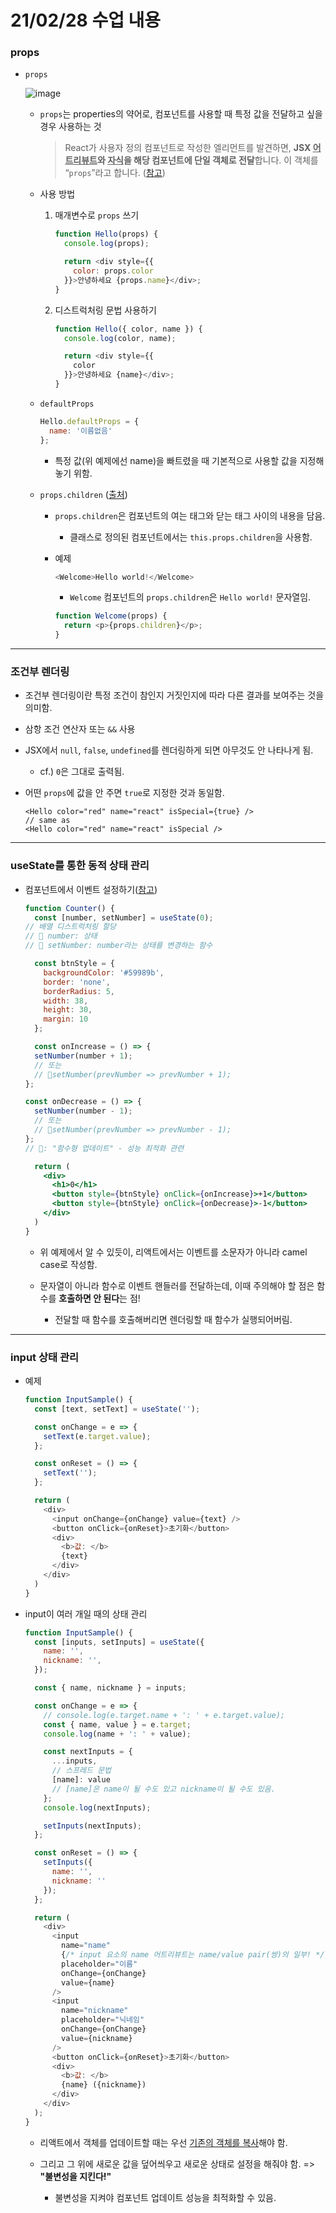 # 21/02/28 수업 내용
### props

- `props`

  ![image](https://user-images.githubusercontent.com/54733637/109410972-f7631380-79e1-11eb-90e8-05b6068a7225.png)


  - `props`는 properties의 약어로, 컴포넌트를 사용할 때 특정 값을 전달하고 싶을 경우 사용하는 것

    > React가 사용자 정의 컴포넌트로 작성한 엘리먼트를 발견하면, <b>JSX <u>어트리뷰트</u>와 <u>자식</u>을 해당 컴포넌트에 단일 객체로 전달</b>합니다. 이 객체를 “`props`”라고 합니다. ([참고](https://ko.reactjs.org/docs/components-and-props.html#gatsby-focus-wrapper))

  - 사용 방법

    1. 매개변수로 `props` 쓰기

        ```js
        function Hello(props) {
          console.log(props);

          return <div style={{
            color: props.color
          }}>안녕하세요 {props.name}</div>;
        }
        ```

    2. 디스트럭처링 문법 사용하기

        ```js
        function Hello({ color, name }) {
          console.log(color, name);

          return <div style={{
            color
          }}>안녕하세요 {name}</div>;
        }
        ```

  - `defaultProps`

    ```js
    Hello.defaultProps = {
      name: '이름없음'
    };
    ```

    - 특정 값(위 예제에선 name)을 빠트렸을 때 기본적으로 사용할 값을 지정해놓기 위함.

  - `props.children` ([출처](https://ko.reactjs.org/docs/glossary.html#propschildren))

    - `props.children`은 컴포넌트의 여는 태그와 닫는 태그 사이의 내용을 담음.

      - 클래스로 정의된 컴포넌트에서는 `this.props.children`을 사용함.

    - 예제

      ```js
      <Welcome>Hello world!</Welcome>
      ```

      - `Welcome` 컴포넌트의 `props.children`은 `Hello world!` 문자열임.

      ```js
      function Welcome(props) {
        return <p>{props.children}</p>;
      }
      ```

___
### 조건부 렌더링

- 조건부 렌더링이란 특정 조건이 참인지 거짓인지에 따라 다른 결과를 보여주는 것을 의미함.

- 삼항 조건 연산자 또는 `&&` 사용

- JSX에서 `null`, `false`, `undefined`를 렌더링하게 되면 아무것도 안 나타나게 됨.

  - cf.) `0`은 그대로 출력됨.

- 어떤 `props`에 값을 안 주면 `true`로 지정한 것과 동일함.

  ```
  <Hello color="red" name="react" isSpecial={true} />
  // same as
  <Hello color="red" name="react" isSpecial />
  ```

___
### useState를 통한 동적 상태 관리

- 컴포넌트에서 이벤트 설정하기([참고](https://ko.reactjs.org/docs/handling-events.html))

  ```jsx
  function Counter() {
    const [number, setNumber] = useState(0);
  // 배열 디스트럭처링 할당
  // 💜 number: 상태
  // 💜 setNumber: number라는 상태를 변경하는 함수

    const btnStyle = {
      backgroundColor: '#59989b',
      border: 'none',
      borderRadius: 5,
      width: 38,
      height: 30,
      margin: 10
    };

    const onIncrease = () => {
    setNumber(number + 1);
    // 또는
    // 💛setNumber(prevNumber => prevNumber + 1);
  };

  const onDecrease = () => {
    setNumber(number - 1);
    // 또는
    // 💛setNumber(prevNumber => prevNumber - 1);
  };
  // 💛: "함수형 업데이트" - 성능 최적화 관련

    return (
      <div>
        <h1>0</h1>
        <button style={btnStyle} onClick={onIncrease}>+1</button>
        <button style={btnStyle} onClick={onDecrease}>-1</button>
      </div>
    )
  }
  ```

  - 위 예제에서 알 수 있듯이, 리액트에서는 이벤트를 소문자가 아니라 camel case로 작성함.

  - 문자열이 아니라 함수로 이벤트 핸들러를 전달하는데, 이때 주의해야 할 점은 함수를 <b>호출하면 안 된다</b>는 점!

    - 전달할 때 함수를 호출해버리면 렌더링할 때 함수가 실행되어버림.

___
### input 상태 관리

- 예제

  ```js
  function InputSample() {
    const [text, setText] = useState('');

    const onChange = e => {
      setText(e.target.value);
    };

    const onReset = () => {
      setText('');
    };

    return (
      <div>
        <input onChange={onChange} value={text} />
        <button onClick={onReset}>초기화</button>
        <div>
          <b>값: </b>
          {text}
        </div>
      </div>
    )
  }
  ```

- input이 여러 개일 때의 상태 관리

  ```js
  function InputSample() {
    const [inputs, setInputs] = useState({
      name: '',
      nickname: '',
    });

    const { name, nickname } = inputs;

    const onChange = e => {
      // console.log(e.target.name + ': ' + e.target.value);
      const { name, value } = e.target;
      console.log(name + ': ' + value);

      const nextInputs = {
        ...inputs,
        // 스프레드 문법
        [name]: value
        // [name]은 name이 될 수도 있고 nickname이 될 수도 있음.
      };
      console.log(nextInputs);

      setInputs(nextInputs);
    };

    const onReset = () => {
      setInputs({
        name: '',
        nickname: ''
      });
    };

    return (
      <div>
        <input
          name="name"
          {/* input 요소의 name 어트리뷰트는 name/value pair(쌍)의 일부! */}
          placeholder="이름"
          onChange={onChange}
          value={name}
        />
        <input
          name="nickname"
          placeholder="닉네임"
          onChange={onChange}
          value={nickname}
        />
        <button onClick={onReset}>초기화</button>
        <div>
          <b>값: </b>
          {name} ({nickname})
        </div>
      </div>
    );
  }
  ```

  - 리액트에서 객체를 업데이트할 때는 우선 <u>기존의 객체를 복사</u>해야 함.

  - 그리고 그 위에 새로운 값을 덮어씌우고 새로운 상태로 설정을 해줘야 함. => <b>"불변성을 지킨다!"</b>

    - 불변성을 지켜야 컴포넌트 업데이트 성능을 최적화할 수 있음.
